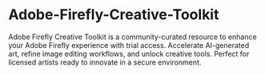 # Adobe-Firefly-Creative-Toolkit
Adobe Firefly Creative Toolkit is a community-curated resource to enhance your Adobe Firefly experience with trial access. Accelerate AI-generated art, refine image editing workflows, and unlock creative tools. Perfect for licensed artists ready to innovate in a secure environment.

